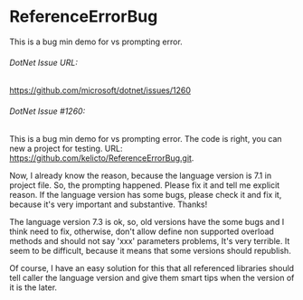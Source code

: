 # ReferenceErrorBug
This is a bug min demo for vs prompting error.

###### DotNet Issue URL:
https://github.com/microsoft/dotnet/issues/1260

###### DotNet Issue #1260:
This is a bug min demo for vs prompting error. The code is right, you can new a project for testing. URL: https://github.com/kelicto/ReferenceErrorBug.git.

Now, I already know the reason, because the language version is 7.1 in project file. So, the prompting happened. Please fix it and tell me explicit reason. If the language version has some bugs, please check it and fix it, because it's very important and substantive. Thanks!

The language version 7.3 is ok, so, old versions have the some bugs and I think need to fix, otherwise, don't allow define non supported overload methods and should not say 'xxx' parameters problems, It's very terrible. It seem to be difficult, because it means that some versions should republish.

Of course, I have an easy solution for this that all referenced libraries should tell caller the language version and give them smart tips when the version of it is the later.
